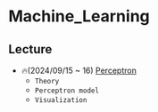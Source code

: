 # Machine_Learning

## Lecture
+ 🔥(2024/09/15 ~ 16) [Perceptron](https://github.com/TCK2001/Machine_Learning/tree/main/Perceptron)
  + `Theory`
  + `Perceptron model`
  + `Visualization`
